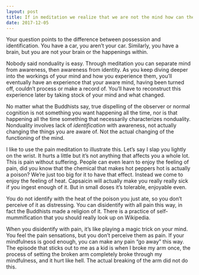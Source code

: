 ```yaml
---
layout: post
title: If in meditation we realize that we are not the mind how can the mind then recall what we perceived during meditation? Because, you know, memories are made from the mind&#47;brain.
date: 2017-12-05
---
```


<p>Your question points to the difference between possession and identification. You have a car, you aren’t your car. Similarly, you have a brain, but you are not your brain or the happenings within.</p><p>Nobody said nonduality is easy. Through meditation you can separate mind from awareness, then awareness from identity. As you keep diving deeper into the workings of your mind and how you experience them, you’ll eventually have an experience that your aware mind, having been turned off, couldn’t process or make a record of. You’ll have to reconstruct this experience later by taking stock of your mind and what changed.</p><p>No matter what the Buddhists say, true dispelling of the observer or normal cognition is not something you want happening all the time, nor is that happening all the time something that necessarily characterizes nonduality. Nonduality involves lack of <i>identification</i> with awareness, not actually changing the things you are aware of. Not the actual changing of the functioning of the mind.</p><p>I like to use the pain meditation to illustrate this. Let’s say I slap you lightly on the wrist. It hurts a little but it’s not anything that affects you a whole lot. This is pain without suffering. People can even learn to enjoy the feeling of pain, did you know that the chemical that makes hot peppers hot is actually a poison? We’re just too big for it to have that effect. Instead we come to enjoy the feeling of heat. Capsaicin will actually make you really really sick if you ingest enough of it. But in small doses it’s tolerable, enjoyable even.</p><p>You do not identify with the heat of the poison you just ate, so you don’t perceive of it as distressing. You can disidentify with all pain this way, in fact the Buddhists made a religion of it. There is a practice of self-mummification that you should really look up on Wikipedia.</p><p>When you disidentify with pain, it’s like playing a magic trick on your mind. You feel the pain sensations, but you don’t perceive them as pain. If your mindfulness is good enough, you can make any pain “go away” this way. The episode that sticks out to me as a kid is when I broke my arm once, the process of setting the broken arm completely broke through my mindfulness, and it hurt like hell. The actual breaking of the arm did not do this.</p>
